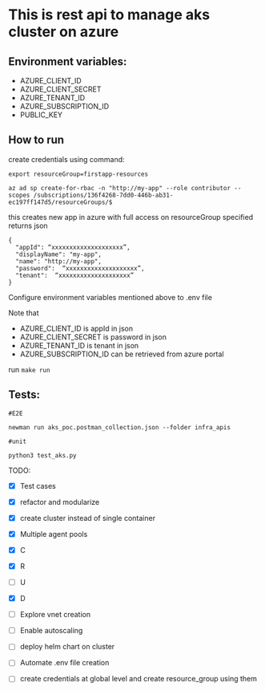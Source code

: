 # This is rest api to manage aks cluster on azure

## Environment variables:

- AZURE_CLIENT_ID
- AZURE_CLIENT_SECRET
- AZURE_TENANT_ID
- AZURE_SUBSCRIPTION_ID
- PUBLIC_KEY

## How to run

create credentials using command:

```
export resourceGroup=firstapp-resources

az ad sp create-for-rbac -n "http://my-app" --role contributor --scopes /subscriptions/136f4268-7dd0-446b-ab31-ec197ff147d5/resourceGroups/$
```
this creates new app in azure with full access on resourceGroup specified returns json
```
{
  "appId": “xxxxxxxxxxxxxxxxxxxx”,
  "displayName": "my-app",
  "name": "http://my-app",
  "password":  “xxxxxxxxxxxxxxxxxxxx”,
  "tenant":  “xxxxxxxxxxxxxxxxxxxx”
}
```
Configure environment variables mentioned above to .env file

Note that
- AZURE_CLIENT_ID is appId in json
- AZURE_CLIENT_SECRET is password in json
- AZURE_TENANT_ID is tenant in json
- AZURE_SUBSCRIPTION_ID can be retrieved from azure portal 

run 
`make run`


## Tests:
```
#E2E

newman run aks_poc.postman_collection.json --folder infra_apis

#unit

python3 test_aks.py
```

TODO:

- [x] Test cases
- [x] refactor and modularize
- [x] create cluster instead of single container
- [x] Multiple agent pools
- [x] C
- [x] R
- [ ] U
- [x] D
- [ ] Explore vnet creation
- [ ] Enable autoscaling
- [ ] deploy helm chart on cluster
- [ ] Automate .env file creation
- [ ] create credentials at global level and create resource_group using them


